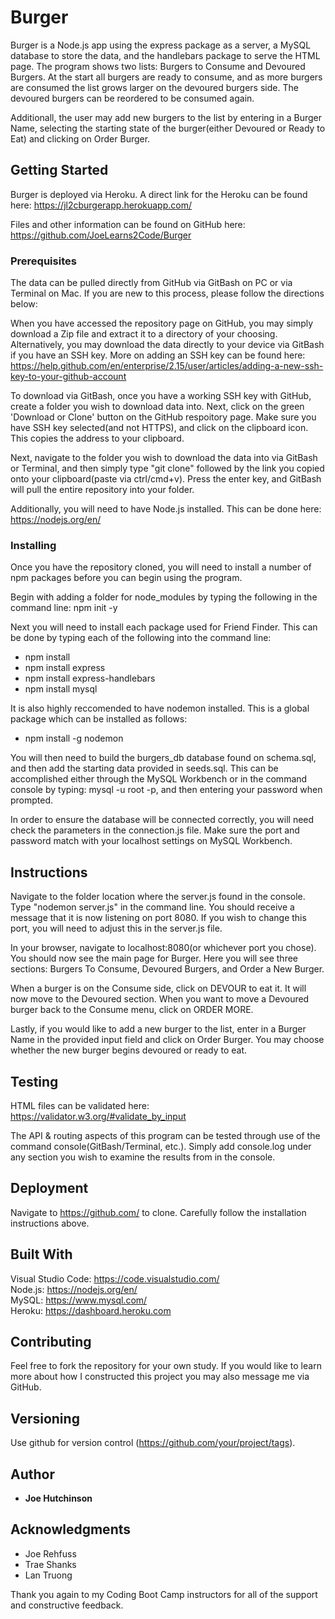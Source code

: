 # Burger

Burger is a Node.js app using the express package as a server, a MySQL database to store the data, and the handlebars package to serve the HTML page.  The program shows two lists: Burgers to Consume and Devoured Burgers.  At the start all burgers are ready to consume, and as more burgers are consumed the list grows larger on the devoured burgers side.  The devoured burgers can be reordered to be consumed again.

Additionall, the user may add new burgers to the list by entering in a Burger Name, selecting the starting state of the burger(either Devoured or Ready to Eat) and clicking on Order Burger.  


## Getting Started

Burger is deployed via Heroku.  A direct link for the Heroku can be found here: https://jl2cburgerapp.herokuapp.com/

Files and other information can be found on GitHub here: https://github.com/JoeLearns2Code/Burger

### Prerequisites

The data can be pulled directly from GitHub via GitBash on PC or via Terminal on Mac.  If you are new to this process, please follow the directions below:

When you have accessed the repository page on GitHub, you may simply download a Zip file and extract it to a directory of your choosing.  Alternatively, you may download the data directly to your device via GitBash if you have an SSH key.  More on adding an SSH key can be found here: https://help.github.com/en/enterprise/2.15/user/articles/adding-a-new-ssh-key-to-your-github-account

To download via GitBash, once you have a working SSH key with GitHub, create a folder you wish to download data into.  Next, click on the green 'Download or Clone' button on the GitHub respoitory page.  Make sure you have SSH key selected(and not HTTPS), and click on the clipboard icon.  This copies the address to your clipboard.

Next, navigate to the folder you wish to download the data into via GitBash or Terminal, and then simply type "git clone" followed by the link you copied onto your clipboard(paste via ctrl/cmd+v).  Press the enter key, and GitBash will pull the entire repository into your folder.

Additionally, you will need to have Node.js installed.  This can be done here: https://nodejs.org/en/


### Installing

Once you have the repository cloned, you will need to install a number of npm packages before you can begin using the program.  

Begin with adding a folder for node_modules by typing the following in the command line: npm init -y

Next you will need to install each package used for Friend Finder.  This can be done by typing each of the following into the command line:

* npm install
* npm install express
* npm install express-handlebars
* npm install mysql

It is also highly reccomended to have nodemon installed.  This is a global package which can be installed as follows:

* npm install -g nodemon

You will then need to build the burgers_db database found on schema.sql, and then add the starting data provided in seeds.sql.  This can be accomplished either through the MySQL Workbench or in the command console by typing: mysql -u root -p, and then entering your password when prompted.

In order to ensure the database will be connected correctly, you will need check the parameters in the connection.js file.  Make sure the port and password match with your localhost settings on MySQL Workbench.


## Instructions

Navigate to the folder location where the server.js found in the console.  Type "nodemon server.js" in the command line.  You should receive a message that it is now listening on port 8080.  If you wish to change this port, you will need to adjust this in the server.js file.

In your browser, navigate to localhost:8080(or whichever port you chose).  You should now see the main page for Burger.  Here you will see three sections: Burgers To Consume, Devoured Burgers, and Order a New Burger.

When a burger is on the Consume side, click on DEVOUR to eat it.  It will now move to the Devoured section.  When you want to move a Devoured burger back to the Consume menu, click on ORDER MORE.

Lastly, if you would like to add a new burger to the list, enter in a Burger Name in the provided input field and click on Order Burger.  You may choose whether the new burger begins devoured or ready to eat.


## Testing

HTML files can be validated here: https://validator.w3.org/#validate_by_input

The API & routing aspects of this program can be tested through use of the command console(GitBash/Terminal, etc.).  Simply add console.log under any section you wish to examine the results from in the console.


  


## Deployment

Navigate to https://github.com/ to clone.  Carefully follow the installation instructions above.


## Built With

Visual Studio Code: https://code.visualstudio.com/  
Node.js: https://nodejs.org/en/  
MySQL: https://www.mysql.com/  
Heroku: https://dashboard.heroku.com


## Contributing

Feel free to fork the repository for your own study.  If you would like to learn more about how I constructed this project you may also message me via GitHub.


## Versioning

Use github for version control (https://github.com/your/project/tags).


## Author

* **Joe Hutchinson**


## Acknowledgments
 
* Joe Rehfuss
* Trae Shanks
* Lan Truong

Thank you again to my Coding Boot Camp instructors for all of the support and constructive feedback.